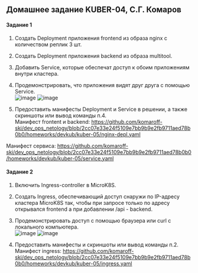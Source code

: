 ## Домашнее задание KUBER-04, С.Г. Комаров

#### Задание 1

1. Создать Deployment приложения frontend из образа nginx с количеством реплик 3 шт.  
2. Создать Deployment приложения backend из образа multitool.  
3. Добавить Service, которые обеспечат доступ к обоим приложениям внутри кластера.  
4. Продемонстрировать, что приложения видят друг друга с помощью Service.  
![image](https://github.com/komaroff-ski/dev_ops_netology/assets/93157702/ef4b384a-639c-4db7-b995-bfd1502295f6)
![image](https://github.com/komaroff-ski/dev_ops_netology/assets/93157702/50e201d8-7dac-4c9d-9e58-5eff51c6b2ea)

5. Предоставить манифесты Deployment и Service в решении, а также скриншоты или вывод команды п.4.  
Манифест frontent и backend: https://github.com/komaroff-ski/dev_ops_netology/blob/2cc07e33e24f5109e7bb9b9e2fb9711aed78b0b0/homeworks/devkub/kuber-05/nginx-depl.yaml

Манифест сервиса: https://github.com/komaroff-ski/dev_ops_netology/blob/2cc07e33e24f5109e7bb9b9e2fb9711aed78b0b0/homeworks/devkub/kuber-05/service.yaml

#### Задание 2
1. Включить Ingress-controller в MicroK8S.  
2. Создать Ingress, обеспечивающий доступ снаружи по IP-адресу кластера MicroK8S так, чтобы при запросе только по адресу открывался frontend а при добавлении /api - backend.  
3. Продемонстрировать доступ с помощью браузера или curl с локального компьютера.  
![image](https://github.com/komaroff-ski/dev_ops_netology/assets/93157702/a4b365ec-90ca-42e2-a61a-db5bbc1816fe)
![image](https://github.com/komaroff-ski/dev_ops_netology/assets/93157702/f2265c4b-b959-44dd-904d-5cd2ddef3e1a)

4. Предоставить манифесты и скриншоты или вывод команды п.2.  
Манифест ingress: https://github.com/komaroff-ski/dev_ops_netology/blob/2cc07e33e24f5109e7bb9b9e2fb9711aed78b0b0/homeworks/devkub/kuber-05/ingress.yaml
